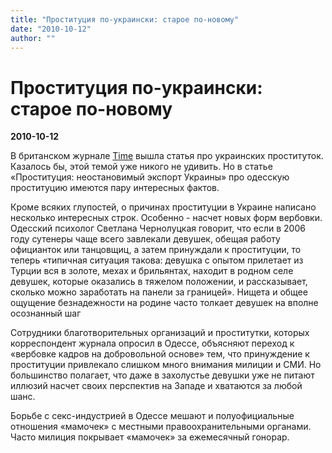 ```yaml
---
title: "Проституция по-украински: старое по-новому"
date: "2010-10-12"
author: ""
---
```


# Проституция по-украински: старое по-новому

**2010-10-12** 

В британском журнале [Time](http://www.time.com/time/world/article/0,8599,2022987,00.html) вышла статья про украинских проституток. Казалось бы, этой темой уже никого не удивить. Но в статье «Проституция: неостановимый экспорт Украины» про одесскую проституцию имеются пару интересных фактов.

Кроме всяких глупостей, о причинах проституции в Украине написано несколько интересных строк. Особенно - насчет новых форм вербовки. Одесский психолог Светлана Чернолуцкая говорит, что если в 2006 году сутенеры чаще всего завлекали девушек, обещая работу официанток или танцовщиц, а затем принуждали к проституции, то теперь «типичная ситуация такова: девушка с опытом прилетает из Турции вся в золоте, мехах и брильянтах, находит в родном селе девушек, которые оказались в тяжелом положении, и рассказывает, сколько можно заработать на панели за границей». Нищета и общее ощущение безнадежности на родине часто толкает девушек на вполне осознанный шаг

Сотрудники благотворительных организаций и проститутки, которых корреспондент журнала опросил в Одессе, объясняют переход к «вербовке кадров на добровольной основе» тем, что принуждение к проституции привлекало слишком много внимания милиции и СМИ. Но большинство полагает, что даже в захолустье девушки уже не питают иллюзий насчет своих перспектив на Западе и хватаются за любой шанс.

Борьбе с секс-индустрией в Одессе мешают и полуофициальные отношения «мамочек» с местными правоохранительными органами. Часто милиция покрывает «мамочек» за ежемесячный гонорар.